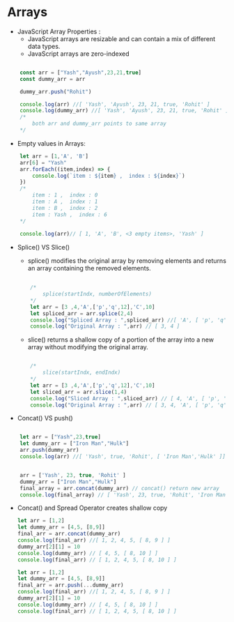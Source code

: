 # Arrays

* JavaScript Array Properties :
    - JavaScript arrays are resizable and can contain a mix of different data types.
    - JavaScript arrays are zero-indexed
```javascript

    const arr = ["Yash","Ayush",23,21,true]
    const dummy_arr = arr

    dummy_arr.push("Rohit")

    console.log(arr) //[ 'Yash', 'Ayush', 23, 21, true, 'Rohit' ]
    console.log(dummy_arr) //[ 'Yash', 'Ayush', 23, 21, true, 'Rohit' ]
    /*
        both arr and dummy_arr points to same array
    */
```

* Empty values in Arrays:
```javascript        
    let arr = [1,'A', 'B']
    arr[6] = "Yash"
    arr.forEach((item,index) => {
        console.log(`item : ${item} ,  index : ${index}`)
    })
    /*
        item : 1 ,  index : 0
        item : A ,  index : 1
        item : B ,  index : 2
        item : Yash ,  index : 6
    */
    
    console.log(arr)// [ 1, 'A', 'B', <3 empty items>, 'Yash' ]
```
* Splice() VS Slice()
    -   splice() modifies the original array by removing elements and returns an array containing the removed elements.
    ```javascript
        
        /*
            splice(startIndx, numberOfElements)
        */
        let arr = [3 ,4,'A',['p','q',12],'C',10]
        let spliced_arr = arr.splice(2,4) 
        console.log("Spliced Array : ",spliced_arr) //[ 'A', [ 'p', 'q', 12 ], 'C', 10 ]
        console.log("Original Array : ",arr) // [ 3, 4 ]

    ```


    - slice() returns a shallow copy of a portion of the array into a new array without modifying the original array.
    ```javascript

        /*
            slice(startIndx, endIndx)
        */
        let arr = [3 ,4,'A',['p','q',12],'C',10]
        let sliced_arr = arr.slice(1,4)
        console.log("Sliced Array : ",sliced_arr) // [ 4, 'A', [ 'p', 'q', 12 ] ]
        console.log("Original Array : ",arr) // [ 3, 4, 'A', [ 'p', 'q', 12 ], 'C', 10 ]
    ```

* Concat() VS push()
```javascript

    let arr = ["Yash",23,true]
    let dummy_arr = ["Iron Man","Hulk"]
    arr.push(dummy_arr)
    console.log(arr) //[ 'Yash', true, 'Rohit', [ 'Iron Man','Hulk' ]]


    arr = ['Yash', 23, true, 'Rohit' ]
    dummy_arr = ["Iron Man","Hulk"]
    final_array = arr.concat(dummy_arr) // concat() return new array
    console.log(final_array) // [ 'Yash', 23, true, 'Rohit', 'Iron Man', 'Hulk' ]

```
* Concat() and Spread Operator creates shallow copy
    
    ```javascript
    let arr = [1,2]
    let dummy_arr = [4,5, [8,9]]
    final_arr = arr.concat(dummy_arr) 
    console.log(final_arr) //[ 1, 2, 4, 5, [ 8, 9 ] ]
    dummy_arr[2][1] = 10
    console.log(dummy_arr) // [ 4, 5, [ 8, 10 ] ]
    console.log(final_arr) // [ 1, 2, 4, 5, [ 8, 10 ] ]
    ```
    ```javascript
    let arr = [1,2]
    let dummy_arr = [4,5, [8,9]]
    final_arr = arr.push(...dummy_arr) 
    console.log(final_arr) //[ 1, 2, 4, 5, [ 8, 9 ] ]
    dummy_arr[2][1] = 10
    console.log(dummy_arr) // [ 4, 5, [ 8, 10 ] ]
    console.log(final_arr) // [ 1, 2, 4, 5, [ 8, 10 ] ]
    ```
